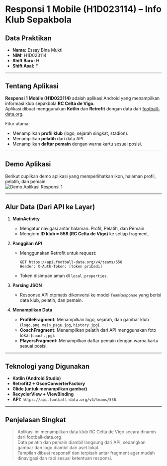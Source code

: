 # Responsi 1 Mobile (H1D023114) – Info Klub Sepakbola

## Data Praktikan
- **Nama:** Essay Bina Mukti
- **NIM:** H1D023114
- **Shift Baru:** H
- **Shift Asal:** F

---

## Tentang Aplikasi
**Responsi 1 Mobile (H1D023114)** adalah aplikasi Android yang menampilkan informasi klub sepakbola **RC Celta de Vigo**.  
Aplikasi dibuat menggunakan **Kotlin** dan **Retrofit** dengan data dari [football-data.org](https://www.football-data.org/).

Fitur utama:
- Menampilkan **profil klub** (logo, sejarah singkat, stadion).
- Menampilkan **pelatih** dari data API.
- Menampilkan **daftar pemain** dengan warna kartu sesuai posisi.

---

## Demo Aplikasi
Berikut cuplikan demo aplikasi yang memperlihatkan ikon, halaman profil, pelatih, dan pemain:  
![Demo Aplikasi Responsi 1](CeltaDeVigo.gif)

---

## Alur Data (Dari API ke Layar)
1. **MainActivity**
   - Mengatur navigasi antar halaman: Profil, Pelatih, dan Pemain.
   - Mengirim **ID klub = 558 (RC Celta de Vigo)** ke setiap fragment.

2. **Panggilan API**
   - Menggunakan Retrofit untuk request:
     ```
     GET https://api.football-data.org/v4/teams/558
     Header: X-Auth-Token: [token pribadi]
     ```
   - Token disimpan aman di `local.properties`.

3. **Parsing JSON**
   - Response API otomatis dikonversi ke model `TeamResponse` yang berisi data klub, pelatih, dan pemain.

4. **Menampilkan Data**
   - **ProfileFragment:** Menampilkan logo, sejarah, dan gambar klub (`logo.png`, `main_page.jpg`, `history.jpg`).
   - **CoachFragment:** Menampilkan pelatih dari API menggunakan foto lokal (`coach.jpg`).
   - **PlayersFragment:** Menampilkan daftar pemain dengan warna kartu sesuai posisi.

---

## Teknologi yang Digunakan
- **Kotlin (Android Studio)**
- **Retrofit2 + GsonConverterFactory**
- **Glide (untuk menampilkan gambar)**
- **RecyclerView + ViewBinding**
- **API:** `https://api.football-data.org/v4/teams/558`

---

## Penjelasan Singkat
> Aplikasi ini menampilkan data klub RC Celta de Vigo secara dinamis dari football-data.org.  
> Data pelatih dan pemain diambil langsung dari API, sedangkan gambar dan logo diambil dari aset lokal.  
> Tampilan dibuat responsif dan terpisah antar fragment agar mudah dinavigasi dan rapi sesuai ketentuan responsi.